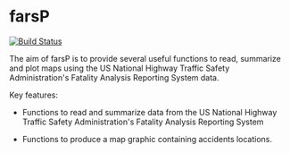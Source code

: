 # farsP
[![Build Status](https://travis-ci.org/km20/farsP.svg?branch=master)](https://travis-ci.org/km20/farsP)

The aim of farsP is to provide several useful functions to read, summarize and plot maps using the US National Highway Traffic Safety Administration's Fatality Analysis Reporting System data.

Key features:

* Functions to read and summarize data from the US National Highway Traffic Safety 
Administration's Fatality Analysis Reporting System

* Functions to produce a map graphic containing accidents locations.

